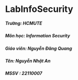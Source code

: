 # LabInfoSecurity
##### Trường: HCMUTE
##### Môn học: Information Security
##### Giáo viên: Nguyễn Đăng Quang
##### Tên: Nguyễn Nhật An
##### MSSV : 22110007



